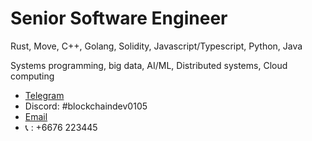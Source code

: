# Senior Software Engineer

Rust, Move, C++, Golang, Solidity, Javascript/Typescript, Python, Java

Systems programming, big data, AI/ML, Distributed systems, Cloud computing

- [Telegram](https://t.me/zhjing0105)
- Discord: #blockchaindev0105
- [Email](mailto:zh.jing0105@gmail.com)
- 📞 : +6676 223445

